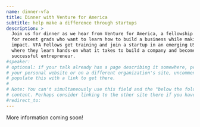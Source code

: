```yaml
---
name: dinner-vfa
title: Dinner with Venture for America
subtitle: help make a difference through startups
description: >
  Join us for dinner as we hear from Venture for America, a fellowship program
  for recent grads who want to learn how to build a business while making an
  impact. VFA Fellows get training and join a startup in an emerging US city,
  where they learn hands-on what it takes to build a company and become a
  successful entrepreneur.
#speaker:
# optional: if your talk already has a page describing it somewhere, perhaps on
# your personal website or on a different organization's site, uncomment and
# populate this with a link to get there.
#
# Note: You can't simultaneously use this field and the "below the fold"
# content. Perhaps consider linking to the other site there if you have to.
#redirect_to:
---
```


More information coming soon!

